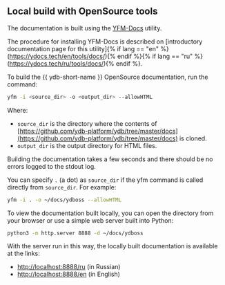 ## Local build with OpenSource tools

The documentation is built using the [YFM-Docs](https://github.com/yandex-cloud/yfm-docs) utility.

The procedure for installing YFM-Docs is described on [introductory documentation page for this utility]{% if lang == "en" %}(https://ydocs.tech/en/tools/docs/){% endif %}{% if lang == "ru" %}(https://ydocs.tech/ru/tools/docs/){% endif %}.

To build the {{ ydb-short-name }} OpenSource documentation, run the command:

```bash
yfm -i <source_dir> -o <output_dir> --allowHTML
```

Where:

- `source_dir` is the directory where the contents of [https://github.com/ydb-platform/ydb/tree/master/docs](https://github.com/ydb-platform/ydb/tree/master/docs) is cloned.
- `output_dir` is the output directory for HTML files.

Building the documentation takes a few seconds and there should be no errors logged to the stdout log.

You can specify `.` (a dot) as `source_dir` if the yfm command is called directly from `source_dir`. For example:

```bash
yfm -i . -o ~/docs/ydboss --allowHTML
```

To view the documentation built locally, you can open the directory from your browser or use a simple web server built into Python:

```bash
python3 -m http.server 8888 -d ~/docs/ydboss
```

With the server run in this way, the locally built documentation is available at the links:

- [http://localhost:8888/ru](http://localhost:8888/ru) (in Russian)
- [http://localhost:8888/en](http://localhost:8888/en) (in English)

